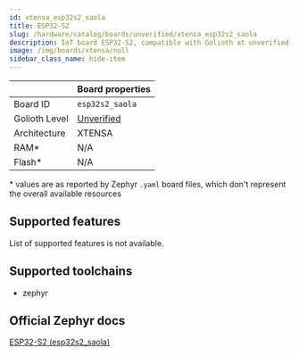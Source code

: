 ```yaml
---
id: xtensa_esp32s2_saola
title: ESP32-S2
slug: /hardware/catalog/boards/unverified/xtensa_esp32s2_saola
description: IoT board ESP32-S2, compatible with Golioth at unverified level.
image: /img/boards/xtensa/null
sidebar_class_name: hide-item
---
```


[//]: # (This is an auto-generated file, do not edit! Changes to it will be lost upon re-generation)



|                | Board properties     |
| -------------  | -------------------- |
| Board ID       | `esp32s2_saola` |
| Golioth Level  | [Unverified](/hardware#unverified-boards) |
| Architecture   | XTENSA |
| RAM*           | N/A |
| Flash*         | N/A |

\* values are as reported by Zephyr `.yaml` board files, which don't represent the overall available resources



## Supported features

List of supported features is not available.

## Supported toolchains

* zephyr

## Official Zephyr docs

[ESP32-S2 (esp32s2_saola)](https://docs.zephyrproject.org/latest/boards/xtensa/esp32s2_saola/doc/index.html)
